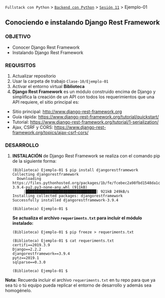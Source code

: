 `Fullstack con Python` > [`Backend con Python`](../../Readme.md) > [`Sesión 11`](../Readme.md) > Ejemplo-01
## Conociendo e instalando Django Rest Framework

### OBJETIVO
- Conocer Django Rest Framework
- Instalando Django Rest Framework

### REQUISITOS
1. Actualizar repositorio
1. Usar la carpeta de trabajo `Clase-10/Ejemplo-01`
1. Activar el entorno virtual __Biblioteca__
1. __Django Rest Framework__ es un módulo construido encima de Django y simplifica la creación de un API con todos los requerimientos que una API requiere, el sitio principal es:
  - Sitio principal: http://www.django-rest-framework.org
  - Guía rápida: https://www.django-rest-framework.org/tutorial/quickstart/
  - Tutorial: https://www.django-rest-framework.org/tutorial/1-serialization/
  - Ajax, CSRF y CORS: https://www.django-rest-framework.org/topics/ajax-csrf-cors/

### DESARROLLO
1. __INSTALACIÓN__ de Django Rest Framework se realiza con el comando pip de la siguiente forma:

   ```console
   (Biblioteca) Ejemplo-01 $ pip install djangorestframework
   Collecting djangorestframework
     Downloading https://files.pythonhosted.org/packages/1b/fe/fcebec2a98fbd1548da1c12ce8d7f634a02a9cce350833fa227a625ec624/djangorestframework-3.9.4-py2.py3-none-any.whl (911kB)
        |████████████████████████████████| 921kB 249kB/s
   Installing collected packages: djangorestframework
   Successfully installed djangorestframework-3.9.4

   (Biblioteca) Ejemplo-01 $
   ```

   __Se actualiza el archivo `requeriments.txt` para incluir el módulo instalado:__

   ```console
   (Biblioteca) Ejemplo-01 $ pip freeze > requeriments.txt

   (Biblioteca) Ejemplo-01 $ cat requeriments.txt
   certifi==2019.3.9
   Django==2.2.2
   djangorestframework==3.9.4
   pytz==2019.1
   sqlparse==0.3.0

   (Biblioteca) Ejemplo-01 $
   ```

__Nota:__ Recuerda incluir el archivo `requeriments.txt` en tu repo para que ya sea tú o tú equipo pueda replicar el entorno de desarrollo y además sea homogénelo.

